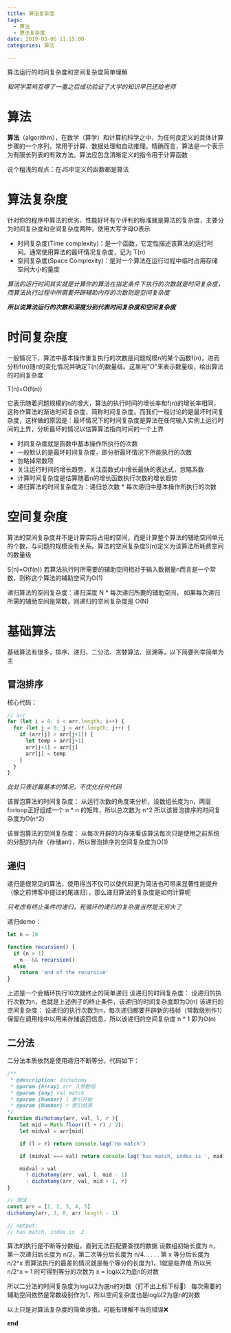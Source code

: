 ```yaml
---
title: 算法复杂度
tags:
  - 算法
  - 算法复杂度
date: 2019-03-06 11:15:00
categories: 算法

---
```

算法运行的时间复杂度和空间复杂度简单理解
<!-- more -->
*和同学菜鸡互啄了一番之后成功验证了大学的知识早已还给老师*

# 算法
**算法**（algorithm），在数学（算学）和计算机科学之中，为任何良定义的具体计算步骤的一个序列，常用于计算、数据处理和自动推理。精确而言，算法是一个表示为有限长列表的有效方法。算法应包含清晰定义的指令用于计算函数

说个粗浅的观点：在JS中定义的函数都是算法

# 算法复杂度
针对你的程序中算法的优劣、性能好坏有个评判的标准就是算法的复杂度，主要分为时间复杂度和空间复杂度两种，使用大写字母O表示

- 时间复杂度(Time complexity)：是一个函数，它定性描述该算法的运行时间。通常使用算法的最坏情况复杂度，记为 T(n)
- 空间复杂度(Space Complexity)：是对一个算法在运行过程中临时占用存储空间大小的量度

*算法的运行时间其实就是计算你的算法在指定条件下执行的次数就是时间复杂度，而算法执行过程中所需要开辟辅助内存的次数则是空间复杂度*

***所以说算法运行的次数和深度分别代表时间复杂度和空间复杂度***

# 时间复杂度
一般情况下，算法中基本操作重复执行的次数是问题规模n的某个函数f(n)，进而分析f(n)随n的变化情况并确定T(n)的数量级。这里用"O"来表示数量级，给出算法的时间复杂度

T(n)=O(f(n))

它表示随着问题规模的n的增大，算法的执行时间的增长率和f(n)的增长率相同，这称作算法的渐进时间复杂度，简称时间复杂度。而我们一般讨论的是最坏时间复杂度，这样做的原因是：最坏情况下的时间复杂度是算法在任何输入实例上运行时间的上界，分析最坏的情况以估算算法指向时间的一个上界
- 时间复杂度就是函数中基本操作所执行的次数
- 一般默认的是最坏时间复杂度，即分析最坏情况下所能执行的次数
- 忽略掉常数项
- 关注运行时间的增长趋势，关注函数式中增长最快的表达式，忽略系数
- 计算时间复杂度是估算随着n的增长函数执行次数的增长趋势
- 递归算法的时间复杂度为：递归总次数 * 每次递归中基本操作所执行的次数

# 空间复杂度
算法的空间复杂度并不是计算实际占用的空间，而是计算整个算法的辅助空间单元的个数，与问题的规模没有关系。算法的空间复杂度S(n)定义为该算法所耗费空间的数量级

S(n)=O(f(n)) 若算法执行时所需要的辅助空间相对于输入数据量n而言是一个常数，则称这个算法的辅助空间为O(1)

递归算法的空间复杂度：递归深度 N * 每次递归所要的辅助空间， 如果每次递归所需的辅助空间是常数，则递归的空间复杂度是 O(N)

# 基础算法
基础算法有很多，排序、递归、二分法、贪婪算法、回溯等，以下简要列举简单为主

## 冒泡排序
核心代码：
```js
// arr
for (let i = 0; i < arr.length; i++) {
  for (let j = 0; j < arr.length; j++) {
    if (arr[j] > arr[j+1]) {
      let temp = arr[j+1]
      arr[j+1] = arr[j]
      arr[j] = temp
    }
  }
}
```
*此处只表述最基本的情况，不优化任何代码*

该冒泡算法的时间复杂度：
从运行次数的角度来分析，设数组长度为n，两层forloop正好组成一个 n * n 的矩阵，所以总次数为 n^2
所以该冒泡排序的时间复杂度为O(n^2)

该冒泡算法的空间复杂度：
从每次开辟的内存来看该算法每次只是使用之前系统的分配的内存（存储arr），所以冒泡排序的空间复杂度为O(1)

## 递归
递归是很常见的算法，使用得当不仅可以使代码更为简洁也可带来显著性能提升（像之前博客中提过的尾递归），那么递归算法的复杂度是如何计算呢

*只考虑有终止条件的递归，死循环的递归的复杂度当然是无穷大了*

递归demo：
```js
let n = 10

function recursion() {
  if (n > 1)
    n-- && recursion()
  else
    return 'end of the recursive'
}
```
上述是一个会循环执行10次就终止的简单递归
该递归的时间复杂度：
设递归的执行次数为n，也就是上述例子的终止条件，该递归的时间复杂度即为O(n)
该递归的空间复杂度：
设递归的执行次数为n，每次递归都要开辟新的栈帧（常数级别作1）保留在调用栈中以用来存储返回信息，所以该递归的空间复杂度 n * 1 即为O(n)

## 二分法
二分法本质依然是使用递归不断等分，代码如下：

```js
/**
 * @description: dichotomy
 * @param {Array} arr 入参数组
 * @param {any} val match
 * @param {Number} l 索引开始
 * @param {Number} r 索引结束
*/
function dichotomy(arr, val, l, r ){
    let mid = Math.floor((l + r) / 2);
    let midval = arr[mid]

    if (l > r) return console.log('no match')

    if (midval === val) return console.log('has match, index is ', mid)

    midval > val
      ? dichotomy(arr, val, l, mid - 1)
      : dichotomy(arr, val, mid + 1, r)
}

// 测试
const arr = [1, 2, 3, 4, 5]
dichotomy(arr, 3, 0, arr.length - 1)

// optput:
// has match, index is  2
```
算法的执行是不断等分数组，直到无法匹配要查找的数据
设数组初始长度为 n，第一次递归后长度为 n/2，第二次等分后长度为 n/4...
.
.
.
第 x 等分后长度为 n/2^x
而算法执行的最差的情况就是每个等分的长度为1，1就是临界值
所以另 n/2^x = 1 时可得到等分的次数为 x = log以2为底n的对数

所以二分法的时间复杂度为log以2为底n的对数（打不出上标下标🤕）
每次需要的辅助空间依然是常数级别作为1，所以空间复杂度也是log以2为底n的对数


以上只是对算法复杂度的简单涉猎，可能有理解不当的错误❌


**end**